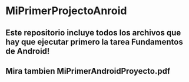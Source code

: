 # MiPrimerProjectoAnroid
## Este repositorio incluye todos los archivos que hay que ejecutar primero la tarea Fundamentos de Android!

## Mira tambien MiPrimerAndroidProyecto.pdf 
